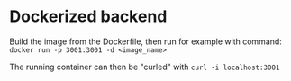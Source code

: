 # Dockerized backend

Build the image from the Dockerfile, then run for example with command:
`docker run -p 3001:3001 -d <image_name>`

The running container can then be "curled" with
`curl -i localhost:3001`